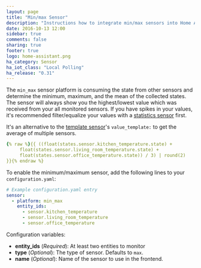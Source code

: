 ```yaml
---
layout: page
title: "Min/max Sensor"
description: "Instructions how to integrate min/max sensors into Home Assistant."
date: 2016-10-13 12:00
sidebar: true
comments: false
sharing: true
footer: true
logo: home-assistant.png
ha_category: Sensor
ha_iot_class: "Local Polling"
ha_release: "0.31"
---
```



The `min_max` sensor platform is consuming the state from other sensors and determine the minimum, maximum, and the mean of the collected states. The sensor will always show you the highest/lowest value which was received from your all monitored sensors. If you have spikes in your values, it's recommended filter/equalize your values with a [statistics sensor](/components/sensor.statistics/) first.

It's an alternative to the [template sensor](/components/sensor.template/)'s `value_template:` to get the average of multiple sensors.

```yaml
{% raw %}{{ ((float(states.sensor.kitchen_temperature.state) + 
     float(states.sensor.living_room_temperature.state) +
     float(states.sensor.office_temperature.state)) / 3) | round(2)
}}{% endraw %}
```

To enable the minimum/maximum sensor, add the following lines to your `configuration.yaml`:

```yaml
# Example configuration.yaml entry
sensor:
  - platform: min_max
    entity_ids:
      - sensor.kitchen_temperature
      - sensor.living_room_temperature
      - sensor.office_temperature
```

Configuration variables:

- **entity_ids** (*Required*): At least two entities to monitor
- **type** (*Optional*): The type of sensor. Defaults to `max`.
- **name** (*Optional*): Name of the sensor to use in the frontend.

